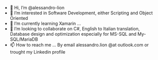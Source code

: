 - 👋 Hi, I’m @alessandro-lion
- 👀 I’m interested in Software Development, either Scripting and Object Oriented
- 🌱 I’m currently learning Xamarin ...
- 💞️ I’m looking to collaborate on C#, English to Italian translation, Database design and optimization especially for MS-SQL and My-SQL/MariaDB
- 📫 How to reach me ... By email alessandro.lion @at outlook.com or trought my Linkedin profile

<!---
alessandro-lion/alessandro-lion is a ✨ special ✨ repository because its `README.md` (this file) appears on your GitHub profile.
You can click the Preview link to take a look at your changes.
--->
